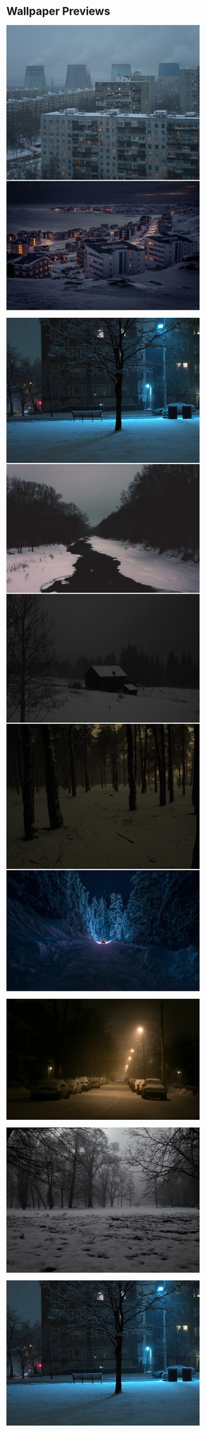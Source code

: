 # Wallpaper Previews

<img src="001-winter.png" alt=""/>
<img src="002-winter.png" alt=""/>
<img src="003-winter.png" alt=""/>
<img src="004-winter.png" alt=""/>
<img src="005-winter.png" alt=""/>
<img src="006-winter.png" alt=""/>
<img src="007-winter.png" alt=""/>
<img src="008-winter.png" alt=""/>
<img src="009-winter.png" alt=""/>
<img src="010-winter.png" alt=""/>
<img src="011-winter.png" alt=""/>
<img src="012-winter.png" alt=""/>
<img src="013-winter.png" alt=""/>
<img src="014-winter.png" alt=""/>
<img src="015-winter.png" alt=""/>
<img src="016-winter.png" alt=""/>
<img src="017-winter.png" alt=""/>
<img src="018-winter.png" alt=""/>
